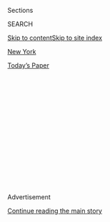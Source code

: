 <div id="app">

<div>

<div>

<div>

<div class="NYTAppHideMasthead css-1q2w90k e1suatyy0">

<div class="section css-ui9rw0 e1suatyy2">

<div class="css-eph4ug er09x8g0">

<div class="css-6n7j50">

</div>

<span class="css-1dv1kvn">Sections</span>

<div class="css-10488qs">

<span class="css-1dv1kvn">SEARCH</span>

</div>

[Skip to content](#site-content)[Skip to site index](#site-index)

</div>

<div id="masthead-section-label" class="css-1wr3we4 eaxe0e00">

[New
York](https://www.nytimes3xbfgragh.onion/section/nyregion)

</div>

<div class="css-10698na e1huz5gh0">

</div>

</div>

<div id="masthead-bar-one" class="section hasLinks css-15hmgas e1csuq9d3">

<div class="css-uqyvli e1csuq9d0">

</div>

<div class="css-1uqjmks e1csuq9d1">

</div>

<div class="css-9e9ivx">

[](https://myaccount.nytimes3xbfgragh.onion/auth/login?response_type=cookie&client_id=vi)

</div>

<div class="css-1bvtpon e1csuq9d2">

[Today’s
Paper](https://www.nytimes3xbfgragh.onion/section/todayspaper)

</div>

</div>

</div>

</div>

<div data-aria-hidden="false">

<div id="site-content" data-role="main">

<div>

<div class="css-1aor85t" style="opacity:0.000000001;z-index:-1;visibility:hidden">

<div class="css-1hqnpie">

<div class="css-epjblv">

<span class="css-17xtcya">[New
York](/section/nyregion)</span><span class="css-x15j1o">|</span><span class="css-fwqvlz">Disputed
Ballots Must Be Counted in N.Y. Congressional Race, U.S. Judge
Rules</span>

</div>

<div class="css-k008qs">

<div class="css-1iwv8en">

<span class="css-18z7m18"></span>

<div>

</div>

</div>

<span class="css-1n6z4y">https://nyti.ms/3hZwdnA</span>

<div class="css-1705lsu">

<div class="css-4xjgmj">

<div class="css-4skfbu" data-role="toolbar" data-aria-label="Social Media Share buttons, Save button, and Comments Panel with current comment count" data-testid="share-tools">

  - 
  - 
  - 
  - 
    
    <div class="css-6n7j50">
    
    </div>

  - 
  - 

</div>

</div>

</div>

</div>

</div>

</div>

<div id="NYT_TOP_BANNER_REGION" class="css-13pd83m">

</div>

<div id="top-wrapper" class="css-1sy8kpn">

<div id="top-slug" class="css-l9onyx">

Advertisement

</div>

[Continue reading the main
story](#after-top)

<div class="ad top-wrapper" style="text-align:center;height:100%;display:block;min-height:250px">

<div id="top" class="place-ad" data-position="top" data-size-key="top">

</div>

</div>

<div id="after-top">

</div>

</div>

<div>

<div id="sponsor-wrapper" class="css-1hyfx7x">

<div id="sponsor-slug" class="css-19vbshk">

Supported by

</div>

[Continue reading the main
story](#after-sponsor)

<div id="sponsor" class="ad sponsor-wrapper" style="text-align:center;height:100%;display:block">

</div>

<div id="after-sponsor">

</div>

</div>

<div class="css-186x18t">

</div>

<div class="css-1vkm6nb ehdk2mb0">

# Disputed Ballots Must Be Counted in N.Y. Congressional Race, U.S. Judge Rules

</div>

Delays continue in a race that remains undecided six weeks after a
Democratic primary in which Representative Carolyn B. Maloney faced off
against a
challenger.

<div class="css-79elbk" data-testid="photoviewer-wrapper">

<div class="css-z3e15g" data-testid="photoviewer-wrapper-hidden">

</div>

<div class="css-1a48zt4 ehw59r15" data-testid="photoviewer-children">

![<span class="css-16f3y1r e13ogyst0" data-aria-hidden="true">Representative
Carolyn B. Maloney is leading her Democratic challenger by some 3,700
votes.</span><span class="css-cnj6d5 e1z0qqy90" itemprop="copyrightHolder"><span class="css-1ly73wi e1tej78p0">Credit...</span><span><span>Andrew
Harnik/Associated
Press</span></span></span>](https://static01.graylady3jvrrxbe.onion/images/2020/08/03/nyregion/03NYVIRUS-MALONEY1/merlin_175075239_62139f30-e9b4-491f-a064-2eb09e167f11-articleLarge.jpg?quality=75&auto=webp&disable=upscale)

</div>

</div>

<div class="css-18e8msd">

<div class="css-vp77d3 epjyd6m0">

<div class="css-hus3qt ey68jwv0" data-aria-hidden="true">

[![Jesse
McKinley](https://static01.graylady3jvrrxbe.onion/images/2018/02/20/multimedia/author-jesse-mckinley/author-jesse-mckinley-thumbLarge.jpg
"Jesse McKinley")](https://www.nytimes3xbfgragh.onion/by/jesse-mckinley)

</div>

<div class="css-1baulvz">

By [<span class="css-1baulvz last-byline" itemprop="name">Jesse
McKinley</span>](https://www.nytimes3xbfgragh.onion/by/jesse-mckinley)

</div>

</div>

  - 
    
    <div class="css-ld3wwf e16638kd2">
    
    Published Aug. 3, 2020Updated Aug. 4, 2020,
    <span class="css-epvm6">12:54 p.m.
    ET</span>
    
    </div>

  - 
    
    <div class="css-4xjgmj">
    
    <div class="css-pvvomx" data-role="toolbar" data-aria-label="Social Media Share buttons, Save button, and Comments Panel with current comment count" data-testid="share-tools">
    
      - 
      - 
      - 
      - 
        
        <div class="css-6n7j50">
        
        </div>
    
      - 
      - 
    
    </div>
    
    </div>

</div>

</div>

<div class="section meteredContent css-1r7ky0e" name="articleBody" itemprop="articleBody">

<div class="css-1fanzo5 StoryBodyCompanionColumn">

<div class="css-53u6y8">

A federal judge in Manhattan ruled late Monday that at least 1,000
disputed ballots in a closely watched Democratic congressional primary
should be counted, upending a race that remains undecided six weeks
after the election and that has drawn the attention of President Trump
and [embarrassed the New York City Board of
Elections](https://www.nytimes3xbfgragh.onion/2020/08/03/nyregion/nyc-mail-ballots-voting.html).

The ruling, by Judge Analisa Torres of Federal District Court in
Manhattan, may not affect the outcome in the June 23 primary.
Representative Carolyn B. Maloney is leading her Democratic challenger,
Suraj Patel, by some 3,700 votes, and the judge’s decision was narrowly
drawn to force the counting of only a portion of the 12,500 disputed
absentee ballots.

Still, the judge’s decision is the latest twist in a race that has been
used by the president to cast doubts on the efficacy of vote-by-mail
systems nationwide, even as he trails in polls in his bid for
re-election. The coronavirus outbreak has prompted states across the
nation to consider expanding mail-in voting for the general election in
November, as public health officials worry that convening at polling
locations may spread the disease.

</div>

</div>

<div class="css-79elbk" data-testid="photoviewer-wrapper">

<div class="css-z3e15g" data-testid="photoviewer-wrapper-hidden">

</div>

<div class="css-1a48zt4 ehw59r15" data-testid="photoviewer-children">

![<span class="css-16f3y1r e13ogyst0" data-aria-hidden="true">Suraj
Patel challenged Ms. Maloney in the Democratic primary, which was held
on June
23.</span><span class="css-cnj6d5 e1z0qqy90" itemprop="copyrightHolder"><span class="css-1ly73wi e1tej78p0">Credit...</span><span>Idris
Solomon for The New York
Times</span></span>](https://static01.graylady3jvrrxbe.onion/images/2020/08/03/nyregion/03NYVIRUS-MALONEY2/merlin_173559594_e41ae70e-5b4f-4e11-85cb-612556f38755-articleLarge.jpg?quality=75&auto=webp&disable=upscale)

</div>

</div>

<div class="css-1fanzo5 StoryBodyCompanionColumn">

<div class="css-53u6y8">

On Monday, Mr. Trump said that Ms. Maloney’s race was “a mess” and “a
total disaster,” and suggested that it should be “rerun.”

</div>

</div>

<div class="css-1fanzo5 StoryBodyCompanionColumn">

<div class="css-53u6y8">

“They’re six weeks into it now,” Mr. Trump said. “They have no clue
what’s going on.”

Under Judge Torres’s decision, ballots received the day after Election
Day — June 24 — will be counted “without regard to whether such ballots
are postmarked by June 23.” Mr. Patel estimates that this amounts to
about 1,200 ballots, which would not be enough for him to overtake Ms.
Maloney. Ballots that were received by June 25 — two days after the
election deadline — would also be valid, so long as they did not have a
postmark later than June 23.

In sworn testimony last week, postal officials conceded that their
system of identifying and postmarking ballots — a critical element in
determining whether ballots were sent by the Election Day deadline — was
not foolproof, and that some ballots had not been postmarked.

Late Monday, Mr. Patel lauded the judge’s decision, casting it as a
warning about possible complications in the general election. “This is
no longer a Democratic or a Republican fight, this is not an
establishment versus progressive fight,” he said. “This is now a fight
for the voting rights of millions in a pandemic.”

Ms. Maloney said in a statement released on Tuesday morning that she
welcomed the judge’s decision, and called on Mr. Patel to concede.

</div>

</div>

<div class="css-1fanzo5 StoryBodyCompanionColumn">

<div class="css-53u6y8">

“It is regrettable that my former opponent has become President Trump’s
mouthpiece in disparaging mail voting by making unsupported claims of
many thousands of ballots being invalidated,” she said. “The true facts
show a smaller number that had no effect on the results.”

Mr. Trump has cited the primary contest in New York City as evidence for
his unfounded claims that mail-in voting is susceptible to fraud. There
is no evidence that the primary results were tainted by criminal
malfeasance, according to a wide array of election officials and
representatives of campaigns.

While the outcomes have been unknown for weeks in Ms. Maloney’s race —
in the 12th Congressional District, which includes parts of Manhattan,
Queens and Brooklyn — and another race in a nearby district in the
Bronx, the cause of the delays is clear.

In late April, Gov. Andrew M. Cuomo, a third-term Democrat, [ordered a
wide
expansion](https://www.governor.ny.gov/news/amid-ongoing-covid-19-pandemic-governor-cuomo-issues-executive-order-make-sure-every-new-yorker)
of access to absentee voting as the state reeled from the pandemic,
which has killed more than 30,000 people in New York. But local boards
of election were unprepared for the crush of ballots they received: Over
400,000 were cast in New York City alone, more than were submitted
across the entire state in 2018.

Working with a model geared toward machine counts of in-person ballots,
the city’s Board of Elections was overwhelmed by the number of mailed
ballots and constricted by state law that sets precise guidelines for
counting such ballots, which typically make up just a small fraction of
the total number of votes.

While Judge Torres ruled on ballots that were disputed over a postmark,
thousands of others have already been disqualified for minor errors such
as missing signatures on envelopes or envelopes sealed with tape rather
than saliva.

In her decision, Judge Torres also opened the door for possible
consideration of ballots received as late as June 30 if they could
decide the race.

</div>

</div>

<div class="css-1fanzo5 StoryBodyCompanionColumn">

<div class="css-53u6y8">

In the June 23 primary, the outcomes of some races were determined or
codified by absentee votes, including several victories for [the
progressive wing of the Democratic
Party](https://www.nytimes3xbfgragh.onion/2020/07/24/nyregion/progressive-primaries-ny-legislature.html?searchResultPosition=1)
in New York, a deep blue state.

But the slow pace of counting in New York City has drawn the scorn of
the president, as well as concern from Mr. Cuomo, who has clashed with
Mr. Trump on multiple occasions and predicted his defeat in November.

On Saturday, Mr. Cuomo said that he had offered to assist local election
boards — such as New York City’s — with national guard personnel in the
June primary, but had not sent any such personnel for help.

</div>

</div>

</div>

<div>

</div>

<div>

</div>

<div>

</div>

<div>

<div id="bottom-wrapper" class="css-1ede5it">

<div id="bottom-slug" class="css-l9onyx">

Advertisement

</div>

[Continue reading the main
story](#after-bottom)

<div id="bottom" class="ad bottom-wrapper" style="text-align:center;height:100%;display:block;min-height:90px">

</div>

<div id="after-bottom">

</div>

</div>

</div>

</div>

</div>

## Site Index

<div>

</div>

## Site Information Navigation

  - [© <span>2020</span> <span>The New York Times
    Company</span>](https://help.nytimes3xbfgragh.onion/hc/en-us/articles/115014792127-Copyright-notice)

<!-- end list -->

  - [NYTCo](https://www.nytco.com/)
  - [Contact
    Us](https://help.nytimes3xbfgragh.onion/hc/en-us/articles/115015385887-Contact-Us)
  - [Work with us](https://www.nytco.com/careers/)
  - [Advertise](https://nytmediakit.com/)
  - [T Brand Studio](http://www.tbrandstudio.com/)
  - [Your Ad
    Choices](https://www.nytimes3xbfgragh.onion/privacy/cookie-policy#how-do-i-manage-trackers)
  - [Privacy](https://www.nytimes3xbfgragh.onion/privacy)
  - [Terms of
    Service](https://help.nytimes3xbfgragh.onion/hc/en-us/articles/115014893428-Terms-of-service)
  - [Terms of
    Sale](https://help.nytimes3xbfgragh.onion/hc/en-us/articles/115014893968-Terms-of-sale)
  - [Site
    Map](https://spiderbites.nytimes3xbfgragh.onion)
  - [Help](https://help.nytimes3xbfgragh.onion/hc/en-us)
  - [Subscriptions](https://www.nytimes3xbfgragh.onion/subscription?campaignId=37WXW)

</div>

</div>

</div>

</div>
